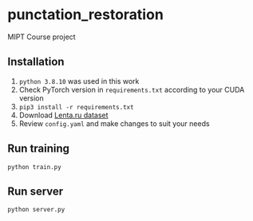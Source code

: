 # punctation_restoration
MIPT Course project

## Installation
1) ```python 3.8.10``` was used in this work
2) Check PyTorch version in ```requirements.txt``` according to your CUDA version
3) ```pip3 install -r requirements.txt```
4) Download [Lenta.ru dataset](https://github.com/natasha/corus#load_lenta2)
5) Review ```config.yaml``` and make changes to suit your needs

## Run training
```python train.py```

## Run server
```python server.py```